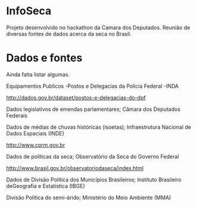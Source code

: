 InfoSeca
========

Projeto desenvolvido no hackathon da Camara dos Deputados.
Reunião de diversas fontes de dados acerca da seca no Brasil.



Dados e fontes
==============
Ainda falta listar algumas.


Equipamentos Publicos -Postos e Delegacias da Policia Federal -INDA

http://dados.gov.br/dataset/postos-e-delegacias-do-dpf

Dados legislativos de emendas parlamentares; Câmara dos Deputados Federais

 
Dados de médias de chuvas históricas (isoetas); Infraestrutura Nacional de Dados Espaciais (INDE)

http://www.cprm.gov.br

Dados de políticas da seca; Observatório da Seca do Governo Federal

http://www.brasil.gov.br/observatoriodaseca/index.html

Dados de Divisão Política dos Municípios Brasileiros; Instituto Brasileiro deGeografia e Estatística (IBGE)


Divisão Política do semi-árido; Ministério do Meio Ambiente (MMA)
